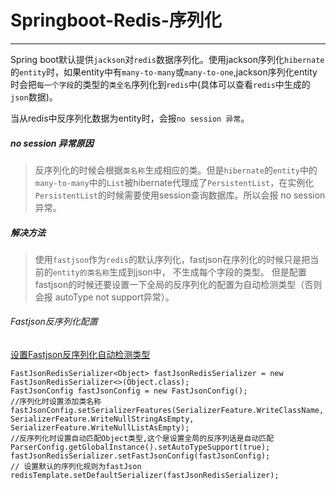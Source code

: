﻿# Springboot-Redis-序列化

---

Spring boot默认提供`jackson`对`redis`数据序列化。使用jackson序列化`hibernate`的`entity`时，如果entity中有`many-to-many`或`many-to-one`,jackson序列化entity时会把`每一个字段`的类型的`类全名`序列化到`redis`中(具体可以查看`redis`中生成的`json`数据)。

当从redis中反序列化数据为entity时，会报`no session 异常`。

##### no session 异常原因

> 反序列化的时候会根据`类名称`生成相应的类。但是`hibernate`的`entity`中的`many-to-many`中的`List`被hibernate代理成了`PersistentList`，在实例化`PersistentList`的时候需要使用session查询数据库。所以会报 no session异常。

##### 解决方法

> 使用`fastjson`作为`redis`的默认序列化，fastjson在序列化的时候只是把当前的`entity的类名称`生成到json中，
不生成每个字段的类型。
>但是配置fastjson的时候还要设置一下全局的反序列化的配置为自动检测类型（否则会报 autoType not support异常）。

######  Fastjson反序列化配置
[设置Fastjson反序列化自动检测类型](https://github.com/alibaba/fastjson/wiki/enable_autotype)
```
FastJsonRedisSerializer<Object> fastJsonRedisSerializer = new FastJsonRedisSerializer<>(Object.class);
FastJsonConfig fastJsonConfig = new FastJsonConfig();
//序列化时设置添加类名称
fastJsonConfig.setSerializerFeatures(SerializerFeature.WriteClassName, SerializerFeature.WriteNullStringAsEmpty, SerializerFeature.WriteNullListAsEmpty);
//反序列化时设置自动匹配Object类型,这个是设置全局的反序列话是自动匹配
ParserConfig.getGlobalInstance().setAutoTypeSupport(true);
fastJsonRedisSerializer.setFastJsonConfig(fastJsonConfig);
// 设置默认的序列化规则为fastJson
redisTemplate.setDefaultSerializer(fastJsonRedisSerializer);
```




